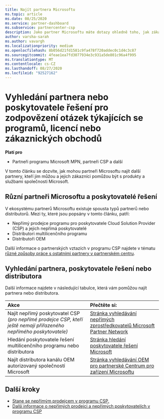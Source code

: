 ```yaml
---
title: Najít partnera Microsoftu
ms.topic: article
ms.date: 08/25/2020
ms.service: partner-dashboard
ms.subservice: partnercenter-csp
description: Jako partner Microsoftu máte dotazy ohledně toho, jak zákazníkům a konkrétním programům pomáhat. Najděte další partnery, kteří můžou pomáhat.
author: varsha-sarah
ms.author: vavargh
ms.localizationpriority: medium
ms.openlocfilehash: 8b056d21fd1581c9fa478f720addec0c1d4c3c87
ms.sourcegitcommit: 4feae1ea7fd3077934e3c931a5de801c96a4f995
ms.translationtype: MT
ms.contentlocale: cs-CZ
ms.lasthandoff: 08/27/2020
ms.locfileid: "92527162"
---
```

# <a name="find-a-partner-or-solution-provider-to-answer-questions-about-programs-licensing-or-customer-deals"></a>Vyhledání partnera nebo poskytovatele řešení pro zodpovězení otázek týkajících se programů, licencí nebo zákaznických obchodů 

**Platí pro**

- Partneři programu Microsoft MPN, partneři CSP a další

V tomto článku se dozvíte, jak mohou partneři Microsoftu najít další partnery, kteří jim můžou a jejich zákazníci pomůžou být s produkty a službami společnosti Microsoft.

## <a name="different-microsoft-partners-and-solution-providers"></a>Různí partneři Microsoftu a poskytovatelé řešení

V ekosystému partnerů Microsoftu existuje spousta typů partnerů nebo distributorů. Mezi ty, které jsou popsány v tomto článku, patří:

- Nepřímý prodejce programu pro poskytovatele Cloud Solution Provider (CSP) a jejich nepřímá poskytovatelé
- Distributori multilicenčního programu
- Distributoři OEM

Další informace o partnerských vztazích v programu CSP najdete v tématu [různé způsoby práce s ostatními partnery v partnerském centru](work-with-other-partners.md).

## <a name="find-a-partner-solution-provider-or-distributor"></a>Vyhledání partnera, poskytovatele řešení nebo distributora

Další informace najdete v následující tabulce, která vám pomůžou najít partnera nebo distributora.

|Akce  | Přečtěte si:  |
|:------------------|:--------------- |
|Najít nepřímý poskytovatel CSP *(pro nepřímé prodejce CSP, kteří ještě nemají přiřazeného nepřímého poskytovatele)* | [Stránka vyhledávání nepřímých zprostředkovatelů Microsoft Partner Network](https://partner.microsoft.com/membership/cloud-solution-provider/find-a-provider)  |
|Hledání poskytovatele řešení multilicenčního programu nebo distributora  | [Stránka hledání poskytovatele řešení Microsoft](https://www.microsoft.com/solution-providers/home)  |
|Najít distributora kanálu OEM autorizovaný společností Microsoft  | [Stránka vyhledávání OEM pro partnerské Centrum pro zařízení Microsoftu](https://devicepartner.microsoft.com/connect/distributor)  |

## <a name="next-steps"></a>Další kroky

- [Stane se nepřímým prodejcem v programu CSP.](https://partner.microsoft.com/licensing)
- [Další informace o nepřímých prodejci a nepřímých poskytovatelích v programu CSP](work-with-other-partners.md)